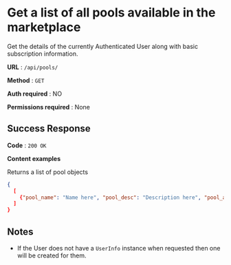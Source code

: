 # Get a list of all pools available in the marketplace

Get the details of the currently Authenticated User along with basic
subscription information.

**URL** : `/api/pools/`

**Method** : `GET`

**Auth required** : NO

**Permissions required** : None

## Success Response

**Code** : `200 OK`

**Content examples**

Returns a list of pool objects

```json
{
  [
    {"pool_name": "Name here", "pool_desc": "Description here", "pool_address": "Address here"}
  ]
}
```

## Notes

* If the User does not have a `UserInfo` instance when requested then one will
  be created for them.
